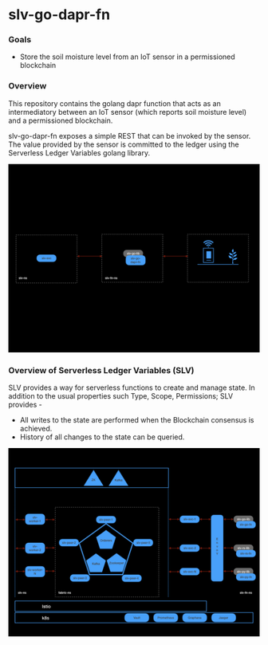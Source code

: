 # slv-go-dapr-fn

### Goals
- Store the soil moisture level from an IoT sensor in a permissioned blockchain

### Overview

This repository contains the golang dapr function that acts as an intermediatory between an IoT sensor (which reports soil moisture level) and a permissioned blockchain. 

slv-go-dapr-fn exposes a simple REST that can be invoked by the sensor. The value provided by the sensor is committed to the ledger using the Serverless Ledger Variables golang library.

![SLV Lib Overview](./img/slv-go-dapr-fn.jpeg)


### Overview of Serverless Ledger Variables (SLV)

SLV provides a way for serverless functions to create and manage state. In addition to the usual properties such Type, Scope, Permissions; SLV provides -

- All writes to the state are performed when the Blockchain consensus is achieved.
- History of all changes to the state can be queried.


![SLV Overview](./img/slv-arch.jpeg)